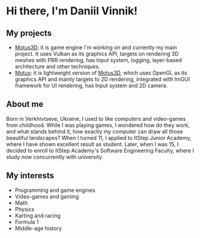 # Hi there, I'm Daniil Vinnik!

## My projects
  - [Motus3D][motus3d]: it is game engine I'm working on and currently my main project. It uses Vulkan as its graphics API, targets on rendering 3D meshes with PBR           rendering, has Input system, logging, layer-based architecture and other techniques.
  - [Motus][motus]: it is lightweight version of [Motus3D][motus3d], which uses OpenGL as its graphics API and mainly targets to 2D rendering, integrated with ImGUI         framework for UI rendering, has Input system and 2D camera.

## About me
Born in Verkhivtseve, Ukraine, I used to like computers and video-games from childhood. While I was playing games, I wondered how do they work, and what stands behind it, how exactly my computer can draw all those beautiful landscapes?
When I turned 11, I applied to ItStep Junior Academy, where I have shown excellent result as student.
Later, when I was 15, I decided to enroll to ItStep Academy's Software Engineering Faculty, where I study now concurrently with university.

## My interests
  - Programming and game engines
  - Video-games and gaming
  - Math
  - Physics
  - Karting and racing
  - Formula 1
  - Middle-age history

[motus3d]: https://github.com/daniilvinn/Motus-3D
[motus]: https://github.com/daniilvinn/Motus
